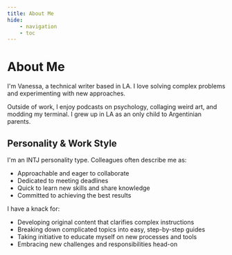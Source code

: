 ```yaml
---
title: About Me
hide: 
    - navigation
    - toc
---
```


# About Me

I'm Vanessa, a technical writer based in LA. I love solving complex problems and experimenting with new approaches.

Outside of work, I enjoy podcasts on psychology, collaging weird art, and modding my terminal. I grew up in LA as an only child to Argentinian parents.

## Personality & Work Style

I'm an INTJ personality type. Colleagues often describe me as:

- Approachable and eager to collaborate
- Dedicated to meeting deadlines
- Quick to learn new skills and share knowledge
- Committed to achieving the best results

I have a knack for:

- Developing original content that clarifies complex instructions
- Breaking down complicated topics into easy, step-by-step guides
- Taking initiative to educate myself on new processes and tools
- Embracing new challenges and responsibilities head-on
